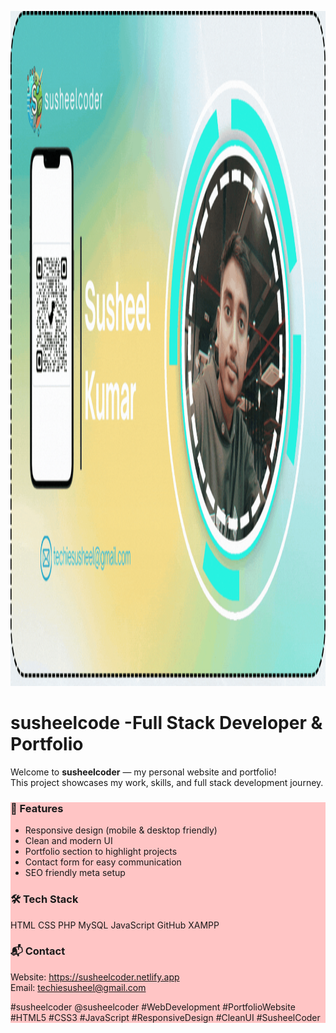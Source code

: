 <!DOCTYPE html>
<html lang="en">
<head>

  <!-- ✅ Basic Meta Tags -->
  <meta charset="UTF-8">
  <meta name="viewport" content="width=device-width, initial-scale=1.0">
<!--   <title>Susheelcoder - Full Stack Developer & Portfolio</title> -->
  <meta name="description" content="Welcome to Susheelcoder - My personal website & portfolio showcasing my full stack development journey, projects, and skills.">
  <meta name="keywords" content="susheelcoder, Susheel Coder, Full Stack Developer, Portfolio Website, HTML, CSS, JavaScript, PHP, MySQL, Web Development, Responsive Design, Clean UI">
  <meta name="author" content="Susheelcoder">

  <!-- ✅ Open Graph (For Social Media like Facebook, LinkedIn) -->
  <meta property="og:title" content="Susheelcoder - Full Stack Developer & Portfolio">
  <meta property="og:description" content="Explore my projects, skills, and full stack development journey. Clean UI, responsive design, and modern web development.">
  <meta property="og:image" content="https://github.com/user-attachments/assets/058c385e-df26-48d5-905b-96e39b54d380">
  <meta property="og:url" content="https://susheelcoder.netlify.app/">
  <meta property="og:type" content="website">

  <!-- ✅ Twitter Card (For Twitter/X Sharing) -->
  <meta name="twitter:card" content="summary_large_image">
  <meta name="twitter:title" content="Susheelcoder - Full Stack Developer & Portfolio">
  <meta name="twitter:description" content="Welcome to my personal website & portfolio. Showcasing projects, skills, and full stack development journey.">
  <meta name="twitter:image" content="https://github.com/user-attachments/assets/058c385e-df26-48d5-905b-96e39b54d380">

  <!-- ✅ Favicon -->
  <link rel="icon" type="image/png" href="favicon.png">



</head>
<body>
    






<a href="https://susheelcoder.netlify.app/"> <img width="1920" height="1080" alt="White and Green Simple  Professional Business Project Presentation (1)" src="img.gif" /> </a>


<H1>susheelcode -Full Stack Developer & Portfolio</H1>

<p>Welcome to <strong>susheelcoder</strong> — my personal website and portfolio!<br>
This project showcases my work, skills, and full stack development journey.</p>


<div  style="background-color: rgb(255, 197, 197)">
<h3>🚀 Features</h3>
<ul>
  <li>Responsive design (mobile & desktop friendly)</li>
  <li>Clean and modern UI</li>
  <li>Portfolio section to highlight projects</li>
  <li>Contact form for easy communication</li>
  <li>SEO friendly meta setup</li>
</ul>


<h3>🛠️ Tech Stack</h3>

  HTML  CSS  PHP MySQL  JavaScript  GitHub  XAMPP


<h3>📬 Contact</h3>
<p>
  Website: <a href="https://susheelcoder.netlify.app" target="_blank">https://susheelcoder.netlify.app</a><br>
  Email: <a href="mailto:techiesusheel@gmail.com">techiesusheel@gmail.com</a>
</p>

<p>
  #susheelcoder @susheelcoder #WebDevelopment #PortfolioWebsite #HTML5 #CSS3 #JavaScript #ResponsiveDesign #CleanUI #SusheelCoder
</p>

</div>

    
</body>
</html>

